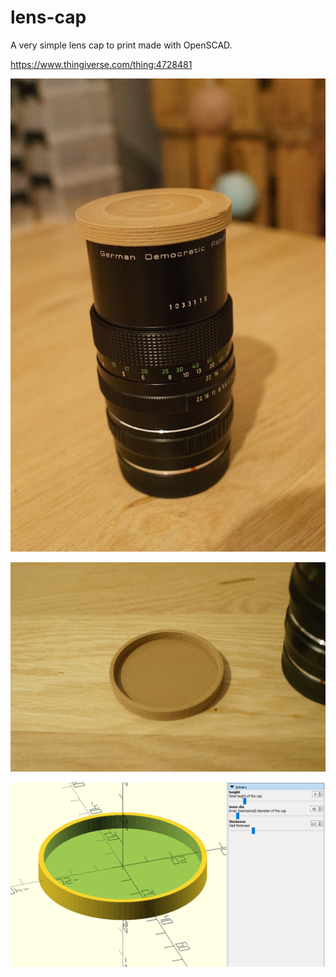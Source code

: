 # lens-cap

A very simple lens cap to print made with OpenSCAD.

<https://www.thingiverse.com/thing:4728481>  

![picture3](/picture3.jpg?raw=true)

![picture2](/picture2.jpg?raw=true)

![picture1](/picture1.png?raw=true)
